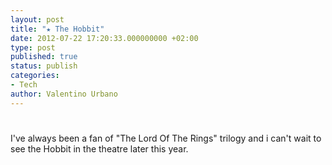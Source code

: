 ```yaml
---
layout: post
title: "★ The Hobbit"
date: 2012-07-22 17:20:33.000000000 +02:00
type: post
published: true
status: publish
categories:
- Tech
author: Valentino Urbano 
---
```


# 

I've always been a fan of "The Lord Of The Rings" trilogy and i can't wait to see the Hobbit in the theatre later this year.